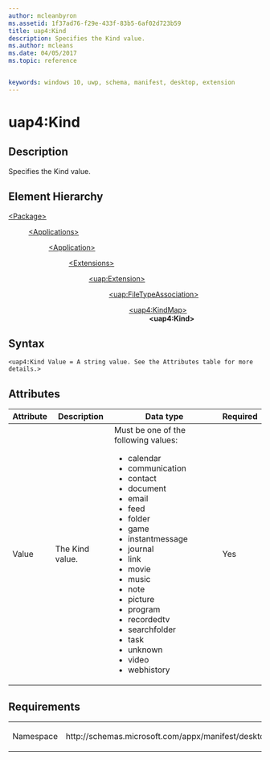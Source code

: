 ```yaml
---
author: mcleanbyron
ms.assetid: 1f37ad76-f29e-433f-83b5-6af02d723b59
title: uap4:Kind
description: Specifies the Kind value.
ms.author: mcleans
ms.date: 04/05/2017
ms.topic: reference


keywords: windows 10, uwp, schema, manifest, desktop, extension 
---
```


# uap4:Kind

## Description
Specifies the Kind value. 

## Element Hierarchy
<dl>
<dt><a href="element-package.md">&lt;Package&gt;</a></dt>
<dd>
<dl>
<dt><a href="element-applications.md">&lt;Applications&gt;</a></dt>
<dd>
<dl>
<dt><a href="element-application.md">&lt;Application&gt;</a></dt>
<dd>
<dl>
<dt><a href="element-1-extensions.md">&lt;Extensions&gt;</a></dt>
<dd>
<dl>
<dt><a href="element-uap-extension.md">&lt;uap:Extension&gt;</a></dt>
<dd>
<dl>
<dt><a href="element-uap-filetypeassociation.md">&lt;uap:FileTypeAssociation&gt;</a></dt>
<dd>
<dl>
<dt><a href="element-uap4-kindmap.md">&lt;uap4:KindMap&gt;</a></dt>
<dd><b>&lt;uap4:Kind&gt;</b></dd>
</dl>
</dd>
</dl>
</dd>
</dl>
</dd>
</dl>
</dd>
</dl>
</dd>
</dl>
</dd>
</dl>


## Syntax
```syntax
<uap4:Kind Value = A string value. See the Attributes table for more details.>
```

## Attributes
| Attribute | Description | Data type | Required |
|-----------|-------------|-----------|----------|
| Value | The Kind value. | Must be one of the following values: <ul><li>calendar</li><li>communication</li><li>contact</li><li>document</li><li>email</li><li>feed</li><li>folder</li><li>game</li><li>instantmessage</li><li>journal</li><li>link</li><li>movie</li><li>music</li><li>note</li><li>picture</li><li>program</li><li>recordedtv</li><li>searchfolder</li><li>task</li><li>unknown</li><li>video</li><li>webhistory</li></ul> | Yes |

## Requirements

<table>
<colgroup>
<col width="50%" />
<col width="50%" />
</colgroup>
<tbody>
<tr class="odd">
<td><p>Namespace</p></td>
<td><p>http://schemas.microsoft.com/appx/manifest/desktop/windows10/2</p></td>
</tr>
</tbody>
</table>